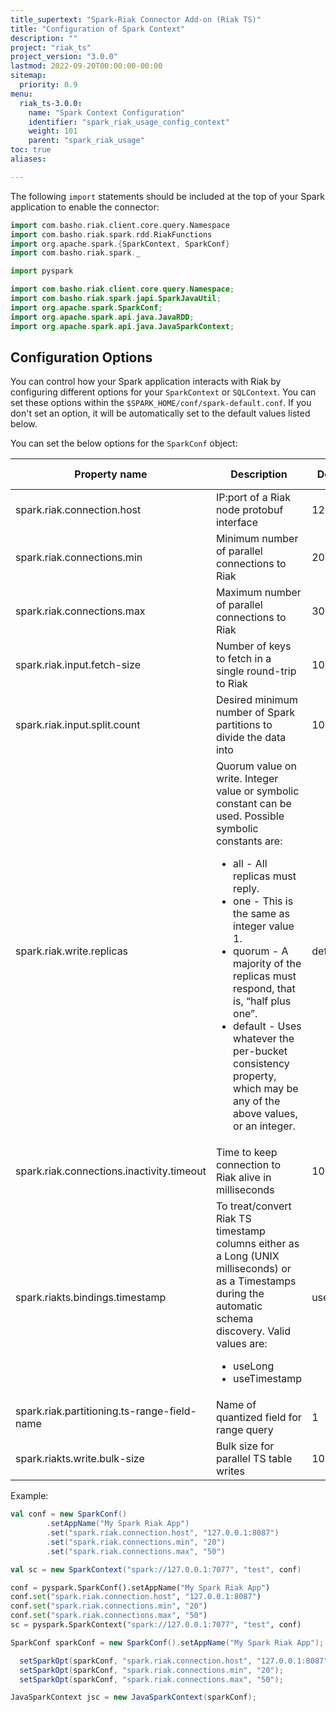 ```yaml
---
title_supertext: "Spark-Riak Connector Add-on (Riak TS)"
title: "Configuration of Spark Context"
description: ""
project: "riak_ts"
project_version: "3.0.0"
lastmod: 2022-09-20T00:00:00-00:00
sitemap:
  priority: 0.9
menu:
  riak_ts-3.0.0:
    name: "Spark Context Configuration"
    identifier: "spark_riak_usage_config_context"
    weight: 101
    parent: "spark_riak_usage"
toc: true
aliases:

---
```


The following `import` statements should be included at the top of your Spark application to enable the connector:

```scala
import com.basho.riak.client.core.query.Namespace
import com.basho.riak.spark.rdd.RiakFunctions
import org.apache.spark.{SparkContext, SparkConf}
import com.basho.riak.spark._
```

```python
import pyspark
```

```java
import com.basho.riak.client.core.query.Namespace;
import com.basho.riak.spark.japi.SparkJavaUtil;
import org.apache.spark.SparkConf;
import org.apache.spark.api.java.JavaRDD;
import org.apache.spark.api.java.JavaSparkContext;
```

## Configuration Options

You can control how your Spark application interacts with Riak by configuring different options for your `SparkContext` or `SQLContext`. You can set these options within the `$SPARK_HOME/conf/spark-default.conf`.  If you don't set an option, it will be automatically set to the default values listed below.

You can set the below options for the `SparkConf` object:

Property name                                  | Description                                       | Default value      | Riak Type
-----------------------------------------------|---------------------------------------------------|--------------------|-------------
spark.riak.connection.host                     | IP:port of a Riak node protobuf interface         | 127.0.0.1:8087     | KV/TS
spark.riak.connections.min                     | Minimum number of parallel connections to Riak    | 20                 | KV/TS
spark.riak.connections.max                     | Maximum number of parallel connections to Riak    | 30                 | KV/TS
spark.riak.input.fetch-size                    | Number of keys to fetch in a single round-trip to Riak | 1000          | KV
spark.riak.input.split.count                   | Desired minimum number of Spark partitions to divide the data into | 10| KV
spark.riak.write.replicas                      | Quorum value on write. Integer value or symbolic constant can be used. Possible symbolic constants are: <ul><li>all - All replicas must reply.</li><li>one - This is the same as integer value 1.</li><li>quorum - A majority of the replicas must respond, that is, “half plus one”.</li><li>default - Uses whatever the per-bucket consistency property, which may be any of the above values, or an integer.</li></ul>                                              | default | KV
spark.riak.connections.inactivity.timeout      | Time to keep connection to Riak alive in milliseconds | 1000 | KV/TS
spark.riakts.bindings.timestamp                | To treat/convert Riak TS timestamp columns either as a Long (UNIX milliseconds) or as a Timestamps during the automatic schema discovery. Valid values are: <ul><li>useLong</li><li>useTimestamp</li><ul> | useTimestamp | TS
spark.riak.partitioning.ts-range-field-name    | Name of quantized field for range query       | 1                  | TS
spark.riakts.write.bulk-size                   | Bulk size for parallel TS table writes            | 100                | TS

Example:

```scala
val conf = new SparkConf()
        .setAppName("My Spark Riak App")
        .set("spark.riak.connection.host", "127.0.0.1:8087")
        .set("spark.riak.connections.min", "20")
        .set("spark.riak.connections.max", "50")

val sc = new SparkContext("spark://127.0.0.1:7077", "test", conf)
```

```python
conf = pyspark.SparkConf().setAppName("My Spark Riak App")
conf.set("spark.riak.connection.host", "127.0.0.1:8087")
conf.set("spark.riak.connections.min", "20")
conf.set("spark.riak.connections.max", "50")
sc = pyspark.SparkContext("spark://127.0.0.1:7077", "test", conf)
```

```java
SparkConf sparkConf = new SparkConf().setAppName("My Spark Riak App");

  setSparkOpt(sparkConf, "spark.riak.connection.host", "127.0.0.1:8087");
  setSparkOpt(sparkConf, "spark.riak.connections.min", "20");
  setSparkOpt(sparkConf, "spark.riak.connections.max", "50");

JavaSparkContext jsc = new JavaSparkContext(sparkConf);
```
